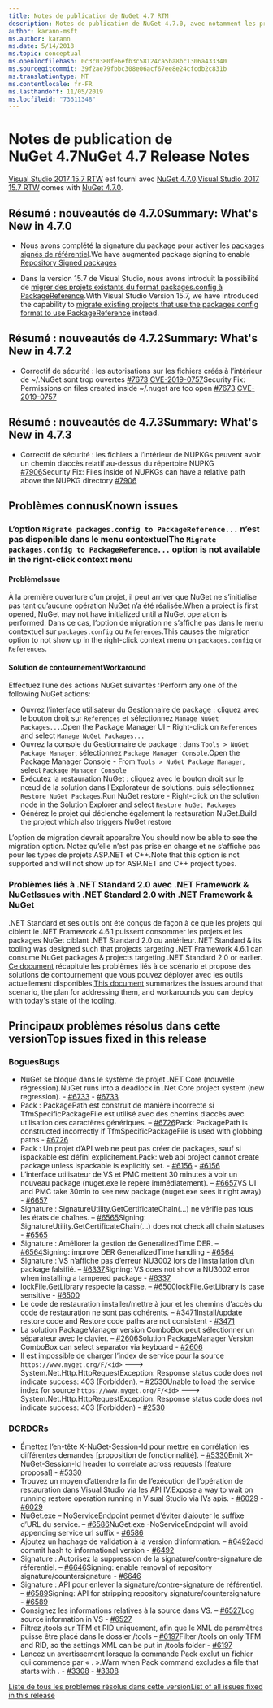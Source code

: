 ```yaml
---
title: Notes de publication de NuGet 4.7 RTM
description: Notes de publication de NuGet 4.7.0, avec notamment les problèmes connus, les résolutions de bogues, les fonctionnalités ajoutées et les DCR.
author: karann-msft
ms.author: karann
ms.date: 5/14/2018
ms.topic: conceptual
ms.openlocfilehash: 0c3c0380fe6efb3c58124ca5ba8bc1306a433340
ms.sourcegitcommit: 39f2ae79fbbc308e06acf67ee8e24cfcdb2c831b
ms.translationtype: MT
ms.contentlocale: fr-FR
ms.lasthandoff: 11/05/2019
ms.locfileid: "73611348"
---
```

# <a name="nuget-47-release-notes"></a><span data-ttu-id="fa3f8-103">Notes de publication de NuGet 4.7</span><span class="sxs-lookup"><span data-stu-id="fa3f8-103">NuGet 4.7 Release Notes</span></span>

<span data-ttu-id="fa3f8-104">[Visual Studio 2017 15.7 RTW](https://www.visualstudio.com/news/releasenotes/vs2017-relnotes) est fourni avec [NuGet 4.7.0](https://dist.nuget.org/win-x86-commandline/v4.7.0/nuget.exe).</span><span class="sxs-lookup"><span data-stu-id="fa3f8-104">[Visual Studio 2017 15.7 RTW](https://www.visualstudio.com/news/releasenotes/vs2017-relnotes) comes with [NuGet 4.7.0](https://dist.nuget.org/win-x86-commandline/v4.7.0/nuget.exe).</span></span>

## <a name="summary-whats-new-in-470"></a><span data-ttu-id="fa3f8-105">Résumé : nouveautés de 4.7.0</span><span class="sxs-lookup"><span data-stu-id="fa3f8-105">Summary: What's New in 4.7.0</span></span>

* <span data-ttu-id="fa3f8-106">Nous avons complété la signature du package pour activer les [packages signés de référentiel](https://github.com/NuGet/Home/wiki/Repository-Signatures).</span><span class="sxs-lookup"><span data-stu-id="fa3f8-106">We have augmented package signing to enable [Repository Signed packages](https://github.com/NuGet/Home/wiki/Repository-Signatures)</span></span>

* <span data-ttu-id="fa3f8-107">Dans la version 15.7 de Visual Studio, nous avons introduit la possibilité de [migrer des projets existants du format packages.config à PackageReference](https://docs.microsoft.com/nuget/consume-packages/migrate-packages-config-to-package-reference).</span><span class="sxs-lookup"><span data-stu-id="fa3f8-107">With Visual Studio Version 15.7, we have introduced the capability to [migrate existing projects that use the packages.config format to use PackageReference](https://docs.microsoft.com/nuget/consume-packages/migrate-packages-config-to-package-reference) instead.</span></span>

## <a name="summary-whats-new-in-472"></a><span data-ttu-id="fa3f8-108">Résumé : nouveautés de 4.7.2</span><span class="sxs-lookup"><span data-stu-id="fa3f8-108">Summary: What's New in 4.7.2</span></span>

* <span data-ttu-id="fa3f8-109">Correctif de sécurité : les autorisations sur les fichiers créés à l’intérieur de ~/.NuGet sont trop ouvertes [#7673](https://github.com/NuGet/Home/issues/7673) [CVE-2019-0757](https://portal.msrc.microsoft.com/en-us/security-guidance/advisory/CVE-2019-0757)</span><span class="sxs-lookup"><span data-stu-id="fa3f8-109">Security Fix: Permissions on files created inside ~/.nuget are too open [#7673](https://github.com/NuGet/Home/issues/7673) [CVE-2019-0757](https://portal.msrc.microsoft.com/en-us/security-guidance/advisory/CVE-2019-0757)</span></span>

## <a name="summary-whats-new-in-473"></a><span data-ttu-id="fa3f8-110">Résumé : nouveautés de 4.7.3</span><span class="sxs-lookup"><span data-stu-id="fa3f8-110">Summary: What's New in 4.7.3</span></span>

* <span data-ttu-id="fa3f8-111">Correctif de sécurité : les fichiers à l’intérieur de NUPKGs peuvent avoir un chemin d’accès relatif au-dessus du répertoire NUPKG [#7906](https://github.com/NuGet/Home/issues/7906)</span><span class="sxs-lookup"><span data-stu-id="fa3f8-111">Security Fix: Files inside of NUPKGs can have a relative path above the NUPKG directory [#7906](https://github.com/NuGet/Home/issues/7906)</span></span>

## <a name="known-issues"></a><span data-ttu-id="fa3f8-112">Problèmes connus</span><span class="sxs-lookup"><span data-stu-id="fa3f8-112">Known issues</span></span>

### <a name="the-migrate-packagesconfig-to-packagereference-option-is-not-available-in-the-right-click-context-menu"></a><span data-ttu-id="fa3f8-113">L’option `Migrate packages.config to PackageReference...` n’est pas disponible dans le menu contextuel</span><span class="sxs-lookup"><span data-stu-id="fa3f8-113">The `Migrate packages.config to PackageReference...` option is not available in the right-click context menu</span></span>

#### <a name="issue"></a><span data-ttu-id="fa3f8-114">Problème</span><span class="sxs-lookup"><span data-stu-id="fa3f8-114">Issue</span></span>

<span data-ttu-id="fa3f8-115">À la première ouverture d’un projet, il peut arriver que NuGet ne s’initialise pas tant qu’aucune opération NuGet n’a été réalisée.</span><span class="sxs-lookup"><span data-stu-id="fa3f8-115">When a project is first opened, NuGet may not have initialized until a NuGet operation is performed.</span></span> <span data-ttu-id="fa3f8-116">Dans ce cas, l’option de migration ne s’affiche pas dans le menu contextuel sur `packages.config` ou `References`.</span><span class="sxs-lookup"><span data-stu-id="fa3f8-116">This causes the migration option to not show up in the right-click context menu on `packages.config` or `References`.</span></span>

#### <a name="workaround"></a><span data-ttu-id="fa3f8-117">Solution de contournement</span><span class="sxs-lookup"><span data-stu-id="fa3f8-117">Workaround</span></span>

<span data-ttu-id="fa3f8-118">Effectuez l’une des actions NuGet suivantes :</span><span class="sxs-lookup"><span data-stu-id="fa3f8-118">Perform any one of the following NuGet actions:</span></span>
* <span data-ttu-id="fa3f8-119">Ouvrez l’interface utilisateur du Gestionnaire de package : cliquez avec le bouton droit sur `References` et sélectionnez `Manage NuGet Packages...`.</span><span class="sxs-lookup"><span data-stu-id="fa3f8-119">Open the Package Manager UI - Right-click on `References` and select `Manage NuGet Packages...`</span></span>
* <span data-ttu-id="fa3f8-120">Ouvrez la console du Gestionnaire de package : dans `Tools > NuGet Package Manager`, sélectionnez `Package Manager Console`.</span><span class="sxs-lookup"><span data-stu-id="fa3f8-120">Open the Package Manager Console - From `Tools > NuGet Package Manager`, select `Package Manager Console`</span></span>
* <span data-ttu-id="fa3f8-121">Exécutez la restauration NuGet : cliquez avec le bouton droit sur le nœud de la solution dans l’Explorateur de solutions, puis sélectionnez `Restore NuGet Packages`.</span><span class="sxs-lookup"><span data-stu-id="fa3f8-121">Run NuGet restore - Right-click on the solution node in the Solution Explorer and select `Restore NuGet Packages`</span></span>
* <span data-ttu-id="fa3f8-122">Générez le projet qui déclenche également la restauration NuGet.</span><span class="sxs-lookup"><span data-stu-id="fa3f8-122">Build the project which also triggers NuGet restore</span></span>

<span data-ttu-id="fa3f8-123">L’option de migration devrait apparaître.</span><span class="sxs-lookup"><span data-stu-id="fa3f8-123">You should now be able to see the migration option.</span></span> <span data-ttu-id="fa3f8-124">Notez qu’elle n’est pas prise en charge et ne s’affiche pas pour les types de projets ASP.NET et C++.</span><span class="sxs-lookup"><span data-stu-id="fa3f8-124">Note that this option is not supported and will not show up for ASP.NET and C++ project types.</span></span>

### <a name="issues-with-net-standard-20-with-net-framework--nuget"></a><span data-ttu-id="fa3f8-125">Problèmes liés à .NET Standard 2.0 avec .NET Framework & NuGet</span><span class="sxs-lookup"><span data-stu-id="fa3f8-125">Issues with .NET Standard 2.0 with .NET Framework & NuGet</span></span>

<span data-ttu-id="fa3f8-126">.NET Standard et ses outils ont été conçus de façon à ce que les projets qui ciblent le .NET Framework 4.6.1 puissent consommer les projets et les packages NuGet ciblant .NET Standard 2.0 ou antérieur.</span><span class="sxs-lookup"><span data-stu-id="fa3f8-126">.NET Standard & its tooling was designed such that projects targeting .NET Framework 4.6.1 can consume NuGet packages & projects targeting .NET Standard 2.0 or earlier.</span></span> <span data-ttu-id="fa3f8-127">[Ce document](https://github.com/dotnet/standard/issues/481) récapitule les problèmes liés à ce scénario et propose des solutions de contournement que vous pouvez déployer avec les outils actuellement disponibles.</span><span class="sxs-lookup"><span data-stu-id="fa3f8-127">[This document](https://github.com/dotnet/standard/issues/481) summarizes the issues around that scenario, the plan for addressing them, and workarounds you can deploy with today's state of the tooling.</span></span>

## <a name="top-issues-fixed-in-this-release"></a><span data-ttu-id="fa3f8-128">Principaux problèmes résolus dans cette version</span><span class="sxs-lookup"><span data-stu-id="fa3f8-128">Top issues fixed in this release</span></span>

### <a name="bugs"></a><span data-ttu-id="fa3f8-129">Bogues</span><span class="sxs-lookup"><span data-stu-id="fa3f8-129">Bugs</span></span>

* <span data-ttu-id="fa3f8-130">NuGet se bloque dans le système de projet .NET Core (nouvelle régression).</span><span class="sxs-lookup"><span data-stu-id="fa3f8-130">NuGet runs into a deadlock in .Net Core project system (new regression).</span></span><span data-ttu-id="fa3f8-131"> - [#6733](https://github.com/NuGet/Home/issues/6733)</span><span class="sxs-lookup"><span data-stu-id="fa3f8-131"> - [#6733](https://github.com/NuGet/Home/issues/6733)</span></span>
* <span data-ttu-id="fa3f8-132">Pack : PackagePath est construit de manière incorrecte si TfmSpecificPackageFile est utilisé avec des chemins d’accès avec utilisation des caractères génériques. – [#6726](https://github.com/NuGet/Home/issues/6726)</span><span class="sxs-lookup"><span data-stu-id="fa3f8-132">Pack: PackagePath is constructed incorrectly if TfmSpecificPackageFile is used with globbing paths - [#6726](https://github.com/NuGet/Home/issues/6726)</span></span>
* <span data-ttu-id="fa3f8-133">Pack : Un projet d’API web ne peut pas créer de packages, sauf si ispackable est défini explicitement.</span><span class="sxs-lookup"><span data-stu-id="fa3f8-133">Pack: web api project cannot create package unless ispackable is explicitly set.</span></span><span data-ttu-id="fa3f8-134"> - [#6156](https://github.com/NuGet/Home/issues/6156)</span><span class="sxs-lookup"><span data-stu-id="fa3f8-134"> - [#6156](https://github.com/NuGet/Home/issues/6156)</span></span>
* <span data-ttu-id="fa3f8-135">L’interface utilisateur de VS et PMC mettent 30 minutes à voir un nouveau package (nuget.exe le repère immédiatement). – [#6657](https://github.com/NuGet/Home/issues/6657)</span><span class="sxs-lookup"><span data-stu-id="fa3f8-135">VS UI and PMC take 30min to see new package (nuget.exe sees it right away) - [#6657](https://github.com/NuGet/Home/issues/6657)</span></span>
* <span data-ttu-id="fa3f8-136">Signature : SignatureUtility.GetCertificateChain(...) ne vérifie pas tous les états de chaînes. – [#6565](https://github.com/NuGet/Home/issues/6565)</span><span class="sxs-lookup"><span data-stu-id="fa3f8-136">Signing:  SignatureUtility.GetCertificateChain(...) does not check all chain statuses - [#6565](https://github.com/NuGet/Home/issues/6565)</span></span>
* <span data-ttu-id="fa3f8-137">Signature : Améliorer la gestion de GeneralizedTime DER. – [#6564](https://github.com/NuGet/Home/issues/6564)</span><span class="sxs-lookup"><span data-stu-id="fa3f8-137">Signing:  improve DER GeneralizedTime handling - [#6564](https://github.com/NuGet/Home/issues/6564)</span></span>
* <span data-ttu-id="fa3f8-138">Signature : VS n’affiche pas d’erreur NU3002 lors de l’installation d’un package falsifié. – [#6337](https://github.com/NuGet/Home/issues/6337)</span><span class="sxs-lookup"><span data-stu-id="fa3f8-138">Signing: VS does not show a NU3002 error when installing a tampered package - [#6337](https://github.com/NuGet/Home/issues/6337)</span></span>
* <span data-ttu-id="fa3f8-139">lockFile.GetLibrary respecte la casse. – [#6500](https://github.com/NuGet/Home/issues/6500)</span><span class="sxs-lookup"><span data-stu-id="fa3f8-139">lockFile.GetLibrary is case sensitive - [#6500](https://github.com/NuGet/Home/issues/6500)</span></span>
* <span data-ttu-id="fa3f8-140">Le code de restauration installer/mettre à jour et les chemins d’accès du code de restauration ne sont pas cohérents. – [#3471](https://github.com/NuGet/Home/issues/3471)</span><span class="sxs-lookup"><span data-stu-id="fa3f8-140">Install/update restore code and Restore code paths are not consistent - [#3471](https://github.com/NuGet/Home/issues/3471)</span></span>
* <span data-ttu-id="fa3f8-141">La solution PackageManager version ComboBox peut sélectionner un séparateur avec le clavier. – [#2606](https://github.com/NuGet/Home/issues/2606)</span><span class="sxs-lookup"><span data-stu-id="fa3f8-141">Solution PackageManager Version ComboBox can select separator via keyboard - [#2606](https://github.com/NuGet/Home/issues/2606)</span></span>
* <span data-ttu-id="fa3f8-142">Il est impossible de charger l’index de service pour la source `https://www.myget.org/F/<id>` ---> System.Net.Http.HttpRequestException: Response status code does not indicate success: 403 (Forbidden). – [#2530](https://github.com/NuGet/Home/issues/2530)</span><span class="sxs-lookup"><span data-stu-id="fa3f8-142">Unable to load the service index for source `https://www.myget.org/F/<id>` ---> System.Net.Http.HttpRequestException: Response status code does not indicate success: 403 (Forbidden) - [#2530](https://github.com/NuGet/Home/issues/2530)</span></span>

### <a name="dcrs"></a><span data-ttu-id="fa3f8-143">DCR</span><span class="sxs-lookup"><span data-stu-id="fa3f8-143">DCRs</span></span>

* <span data-ttu-id="fa3f8-144">Émettez l’en-tête X-NuGet-Session-Id pour mettre en corrélation les différentes demandes [proposition de fonctionnalité]. – [#5330](https://github.com/NuGet/Home/issues/5330)</span><span class="sxs-lookup"><span data-stu-id="fa3f8-144">Emit X-NuGet-Session-Id header to correlate across requests [feature proposal] - [#5330](https://github.com/NuGet/Home/issues/5330)</span></span>
* <span data-ttu-id="fa3f8-145">Trouvez un moyen d’attendre la fin de l’exécution de l’opération de restauration dans Visual Studio via les API IV.</span><span class="sxs-lookup"><span data-stu-id="fa3f8-145">Expose a way to wait on running restore operation running in Visual Studio via IVs apis.</span></span><span data-ttu-id="fa3f8-146"> - [#6029](https://github.com/NuGet/Home/issues/6029)</span><span class="sxs-lookup"><span data-stu-id="fa3f8-146"> - [#6029](https://github.com/NuGet/Home/issues/6029)</span></span>
* <span data-ttu-id="fa3f8-147">NuGet.exe – NoServiceEndpoint permet d’éviter d’ajouter le suffixe d’URL du service. – [#6586](https://github.com/NuGet/Home/issues/6586)</span><span class="sxs-lookup"><span data-stu-id="fa3f8-147">NuGet.exe -NoServiceEndpoint will avoid appending service url suffix - [#6586](https://github.com/NuGet/Home/issues/6586)</span></span>
* <span data-ttu-id="fa3f8-148">Ajoutez un hachage de validation à la version d’information. – [#6492](https://github.com/NuGet/Home/issues/6492)</span><span class="sxs-lookup"><span data-stu-id="fa3f8-148">add commit hash to informational version - [#6492](https://github.com/NuGet/Home/issues/6492)</span></span>
* <span data-ttu-id="fa3f8-149">Signature : Autorisez la suppression de la signature/contre-signature de référentiel. – [#6646](https://github.com/NuGet/Home/issues/6646)</span><span class="sxs-lookup"><span data-stu-id="fa3f8-149">Signing:  enable removal of repository signature/countersignature - [#6646](https://github.com/NuGet/Home/issues/6646)</span></span>
* <span data-ttu-id="fa3f8-150">Signature : API pour enlever la signature/contre-signature de référentiel. – [#6589](https://github.com/NuGet/Home/issues/6589)</span><span class="sxs-lookup"><span data-stu-id="fa3f8-150">Signing:  API for stripping repository signature/countersignature - [#6589](https://github.com/NuGet/Home/issues/6589)</span></span>
* <span data-ttu-id="fa3f8-151">Consignez les informations relatives à la source dans VS. – [#6527](https://github.com/NuGet/Home/issues/6527)</span><span class="sxs-lookup"><span data-stu-id="fa3f8-151">Log source information in VS - [#6527](https://github.com/NuGet/Home/issues/6527)</span></span>
* <span data-ttu-id="fa3f8-152">Filtrez /tools sur TFM et RID uniquement, afin que le XML de paramètres puisse être placé dans le dossier /tools – [#6197](https://github.com/NuGet/Home/issues/6197)</span><span class="sxs-lookup"><span data-stu-id="fa3f8-152">Filter /tools on only TFM and RID, so the settings XML can be put in /tools folder - [#6197](https://github.com/NuGet/Home/issues/6197)</span></span>
* <span data-ttu-id="fa3f8-153">Lancez un avertissement lorsque la commande Pack exclut un fichier qui commence par « . ».</span><span class="sxs-lookup"><span data-stu-id="fa3f8-153">Warn when Pack command excludes a file that starts with .</span></span><span data-ttu-id="fa3f8-154">  - [#3308](https://github.com/NuGet/Home/issues/3308)</span><span class="sxs-lookup"><span data-stu-id="fa3f8-154">  - [#3308](https://github.com/NuGet/Home/issues/3308)</span></span>

[<span data-ttu-id="fa3f8-155">Liste de tous les problèmes résolus dans cette version</span><span class="sxs-lookup"><span data-stu-id="fa3f8-155">List of all issues fixed in this release</span></span>](https://github.com/NuGet/Home/issues?q=is%3Aissue+is%3Aclosed+milestone%3A%224.7")

